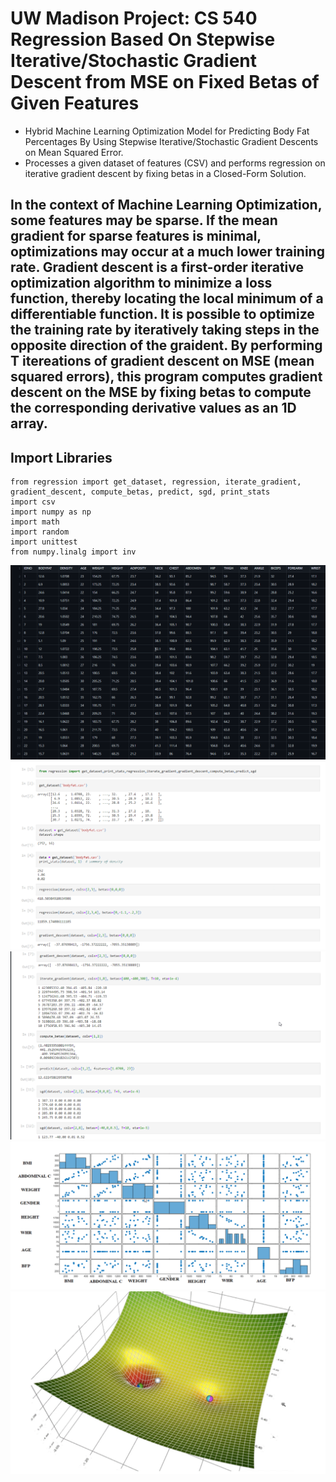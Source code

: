 # **UW Madison Project: CS 540 Regression Based On Stepwise Iterative/Stochastic Gradient Descent from  MSE on Fixed Betas of Given Features**

- Hybrid Machine Learning Optimization Model for Predicting Body Fat Percentages By Using Stepwise Iterative/Stochastic Gradient Descents on Mean Squared Error. 
- Processes a given dataset of features (CSV) and performs regression on iterative gradient descent by fixing betas in a Closed-Form Solution.

## In the context of Machine Learning Optimization, some features may be sparse. If the mean gradient for sparse features is minimal, optimizations may occur at a much lower training rate. Gradient descent is a first-order iterative optimization algorithm to minimize a loss function, thereby locating the local minimum of a differentiable function. It is possible to optimize the training rate by iteratively taking steps in the opposite direction of the graident. By performing T itereations of gradient descent on MSE (mean squared errors), this program computes gradient descent on the MSE by fixing betas to compute the corresponding derivative values as an 1D array.



## Import Libraries 

```
from regression import get_dataset, regression, iterate_gradient, gradient_descent, compute_betas, predict, sgd, print_stats
import csv
import numpy as np
import math
import random
import unittest
from numpy.linalg import inv
```

![](Images/csv%20file.png)
![](Images/test%20results1.png)
![](Images/test%20results2.png)
![](Images/correlation%20matrix.png)
![](Images/gradient%20descent.png)
